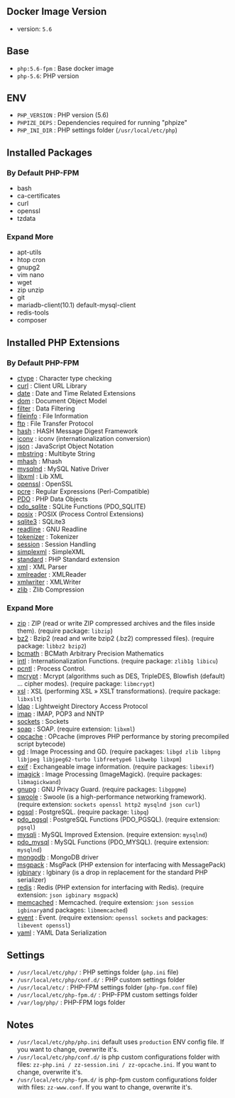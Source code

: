 ## Docker Image Version

- version: `5.6`

## Base

- `php:5.6-fpm` : Base docker image
- `php-5.6`: PHP version

## ENV

- `PHP_VERSION` : PHP version (5.6)
- `PHPIZE_DEPS` : Dependencies required for running "phpize"
- `PHP_INI_DIR` : PHP settings folder (`/usr/local/etc/php`)

## Installed Packages

### By Default PHP-FPM

- bash
- ca-certificates
- curl
- openssl
- tzdata

### Expand More

- apt-utils
- htop cron
- gnupg2
- vim nano
- wget
- zip unzip
- git
- mariadb-client(10.1) default-mysql-client
- redis-tools
- composer

## Installed PHP Extensions

### By Default PHP-FPM

- [ctype](https://www.php.net/manual/en/book.ctype.php) : Character type checking
- [curl](https://www.php.net/manual/en/book.curl.php) : Client URL Library
- [date](https://www.php.net/manual/en/refs.calendar.php) : Date and Time Related Extensions
- [dom](https://www.php.net/manual/en/book.dom.php) : Document Object Model
- [filter](https://www.php.net/manual/en/book.filter.php) : Data Filtering
- [fileinfo](https://www.php.net/manual/en/book.fileinfo.php) : File Information
- [ftp](https://www.php.net/manual/en/book.ftp.php) : File Transfer Protocol
- [hash](https://www.php.net/manual/en/book.hash.php) : HASH Message Digest Framework
- [iconv](https://www.php.net/manual/en/book.iconv.php) : iconv (internationalization conversion)
- [json](https://www.php.net/manual/en/book.json.php) : JavaScript Object Notation
- [mbstring](https://www.php.net/manual/en/book.mbstring.php) : Multibyte String
- [mhash](https://www.php.net/manual/en/book.mhash.php) : Mhash
- [mysqlnd](https://www.php.net/manual/en/book.mysqlnd.php) : MySQL Native Driver
- [libxml](https://www.php.net/manual/en/book.libxml.php) : Lib XML
- [openssl](https://www.php.net/manual/en/book.openssl.php) : OpenSSL
- [pcre](https://www.php.net/manual/en/book.pcre.php) : Regular Expressions (Perl-Compatible)
- [PDO](https://www.php.net/manual/en/book.pdo.php) : PHP Data Objects
- [pdo_sqlite](https://www.php.net/manual/en/ref.pdo-sqlite.php) : SQLite Functions (PDO_SQLITE)
- [posix](https://www.php.net/manual/en/book.posix.php) : POSIX (Process Control Extensions)
- [sqlite3](https://www.php.net/manual/en/book.sqlite3.php) : SQLite3
- [readline](https://www.php.net/manual/en/book.readline.php) : GNU Readline
- [tokenizer](https://www.php.net/manual/en/book.tokenizer.php) : Tokenizer
- [session](https://www.php.net/manual/en/book.session.php) : Session Handling
- [simplexml](https://www.php.net/manual/en/book.simplexml.php) : SimpleXML
- [standard](https://www.php.net/manual/en/extensions.php) : PHP Standard extension
- [xml](https://www.php.net/manual/en/book.xml.php) : XML Parser
- [xmlreader](https://www.php.net/manual/en/book.xmlreader.php) : XMLReader
- [xmlwriter](https://www.php.net/manual/en/book.xmlwriter.php) : XMLWriter
- [zlib](https://www.php.net/manual/en/book.zlib.php) : Zlib Compression

### Expand More

- [zip](https://www.php.net/manual/en/book.zip.php) : ZIP (read or write ZIP compressed archives and the files inside them). (require package: `libzip`)
- [bz2](https://www.php.net/manual/en/book.bzip2.php) : Bzip2 (read and write bzip2 (.bz2) compressed files). (require package: `libbz2 bzip2`)
- [bcmath](https://www.php.net/manual/en/book.bc.php) : BCMath Arbitrary Precision Mathematics
- [intl](https://www.php.net/manual/en/book.intl.php) : Internationalization Functions. (require package: `zlib1g libicu`)
- [pcntl](https://www.php.net/manual/en/book.pcntl.php) : Process Control.
- [mcrypt](https://www.php.net/manual/en/book.mcrypt.php) : Mcrypt (algorithms such as DES, TripleDES, Blowfish (default) ... cipher modes). (require package: `libmcrypt`)
- [xsl](https://www.php.net/manual/en/book.xsl.php) : XSL (performing XSL » XSLT transformations). (require package: `libxslt`)
- [ldap](https://www.php.net/manual/en/book.ldap.php) : Lightweight Directory Access Protocol
- [imap](https://www.php.net/manual/en/book.imap.php) : IMAP, POP3 and NNTP
- [sockets](https://www.php.net/manual/en/book.sockets.php) : Sockets
- [soap](https://www.php.net/manual/en/book.soap.php) : SOAP. (require extension: `libxml`)
- [opcache](https://www.php.net/manual/en/book.opcache.php) : OPcache (improves PHP performance by storing precompiled script bytecode)
- [gd](https://www.php.net/manual/en/book.image.php) : Image Processing and GD. (require packages: `libgd zlib libpng libjpeg libjpeg62-turbo libfreetype6 libwebp libxpm`)
- [exif](https://www.php.net/manual/en/book.exif.php) : Exchangeable image information. (require packages: `libexif`)
- [imagick](https://www.php.net/manual/en/book.imagick.php) : Image Processing (ImageMagick). (require packages: `libmagickwand`)
- [gnupg](https://www.php.net/manual/en/book.gnupg.php) : GNU Privacy Guard. (require packages: `libgpgme`)
- [swoole](https://www.php.net/manual/en/book.swoole.php) : Swoole (is a high-performance networking framework). (require extension: `sockets openssl http2 mysqlnd json curl`)
- [pgsql](https://www.php.net/manual/en/book.pgsql.php) : PostgreSQL. (require package: `libpq`)
- [pdo_pgsql](https://www.php.net/manual/en/ref.pdo-pgsql.php) : PostgreSQL Functions (PDO_PGSQL). (require extension: `pgsql`)
- [mysqli](https://www.php.net/manual/en/book.mysqli.php) : MySQL Improved Extension. (require extension: `mysqlnd`)
- [pdo_mysql](https://www.php.net/manual/en/ref.pdo-mysql.php) : MySQL Functions (PDO_MYSQL). (require extension: `mysqlnd`)
- [mongodb](https://www.php.net/manual/en/set.mongodb.php) : MongoDB driver
- [msgpack](https://www.php.net/manual/en/funcref.php) : MsgPack (PHP extension for interfacing with MessagePack)
- [igbinary](https://www.php.net/manual/en/book.igbinary.php) : Igbinary (is a drop in replacement for the standard PHP serializer)
- [redis](https://www.php.net/manual/en/funcref.php) : Redis (PHP extension for interfacing with Redis). (require extension: `json igbinary msgpack`)
- [memcached](https://www.php.net/manual/en/book.memcached.php) : Memcached. (require extension: `json session igbinary`and packages: `libmemcached`)
- [event](https://www.php.net/manual/en/book.event.php) : Event. (require extension: `openssl sockets` and packages: `libevent openssl`)
- [yaml](https://www.php.net/manual/en/book.yaml.php) : YAML Data Serialization

## Settings

- `/usr/local/etc/php/` : PHP settings folder (`php.ini` file)
- `/usr/local/etc/php/conf.d/` : PHP custom settings folder
- `/usr/local/etc/` : PHP-FPM settings folder (`php-fpm.conf` file)
- `/usr/local/etc/php-fpm.d/` : PHP-FPM custom settings folder
- `/var/log/php/` : PHP-FPM logs folder

## Notes

- `/usr/local/etc/php/php.ini` default uses `production` ENV config file. If you want to change, overwrite it's.
- `/usr/local/etc/php/conf.d/` is php custom configurations folder with files: `zz-php.ini / zz-session.ini / zz-opcache.ini`. If you want to change, overwrite it's.
- `/usr/local/etc/php-fpm.d/` is php-fpm custom configurations folder with files: `zz-www.conf`. If you want to change, overwrite it's.
